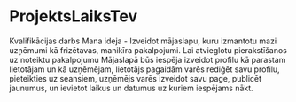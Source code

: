 # ProjektsLaiksTev



Kvalifikācijas darbs
Mana ideja - Izveidot mājaslapu, kuru izmantotu mazi uzņēmumi kā frizētavas, manikīra pakalpojumi. Lai atvieglotu pierakstīšanos uz noteiktu pakalpojumu
Mājaslapā būs iespēja izveidot profilu kā parastam lietotājam un kā uzņēmējam, lietotājs pagaidām varēs rediģēt savu profilu, pieteikties uz seansiem, uzņēmējs varēs izveidot savu page, publicēt jaunumus, un ievietot laikus un datumus uz kuriem iespējams nākt.
